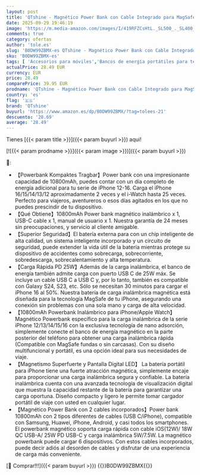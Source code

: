 ```yaml
---
layout: post
title: 'QTshine - Magnético Power Bank con Cable Integrado para MagSafe  10800mAh Bateria Externa Carga Rapida QC4.0+PD 25W USB C Inalámbrica Bateria Portatil con Pantalla LED para Apple Watch/iPhone 16/15/14/13/12'
date: 2025-09-29 19:46:19
image: 'https://m.media-amazon.com/images/I/419RFZCsHtL._SL500_._SL400_.jpg'
comments: true
category: ofertas
author: 'tole.es'
slug: 'B0DW99ZBMX-es QTshine - Magnético Power Bank con Cable Integrado para...'
sku: 'B0DW99ZBMX-es'
tags: [ 'Accesorios para móviles','Bancos de energía portátiles para teléfonos móviles','Cargadores para móviles','Comunicación móvil y accesorios','Electrónica','apple','magsafe','qtshine','🇪🇸', ]
actualPrice: 28.49 EUR
currency: EUR
price: 28.49
comparePrice: 39.95 EUR
prodname: 'QTshine - Magnético Power Bank con Cable Integrado para MagSafe  10800mAh Bateria Externa Carga Rapida QC4.0+PD 25W USB C Inalámbrica Bateria Portatil con Pantalla LED para Apple Watch/iPhone 16/15/14/13/12'
country: 'es'
flag: '🇪🇸'
brand: 'QTshine'
buyurl: 'https://www.amazon.es/dp/B0DW99ZBMX/?tag=tolees-21'
descuento: '28.69'
average: '28.49'
---
```


Tienes [{{< param title >}}]({{< param buyurl >}}) aqui!

[![{{< param prodname >}}]({{< param image >}})]({{< param buyurl >}})

🔎:

- 【Powerbank Kompaktes Tragbar】Power bank con una impresionante capacidad de 10800mAh, puedes contar con un día completo de energía adicional para tu serie de iPhone 12-16. Carga el iPhone 16/15/14/13/12 aproximadamente 2 veces y el i-Watch hasta 25 veces. Perfecto para viajeros, aventureros o esos días agitados en los que no puedes prescindir de tu dispositivo.
- 【Qué Obtiene】10800mAh Power bank magnético inalámbrico x 1, USB-C cable x 1, manual de usuario x 1. Nuestra garantía de 24 meses sin preocupaciones, y servicio al cliente amigable.
- 【Superior Seguridad】El batería externa para con un chip inteligente de alta calidad, un sistema inteligente incorporado y un circuito de seguridad, puede extender la vida útil de la batería mientras protege su dispositivo de accidentes como sobrecarga, sobrecorriente, sobredescarga, sobrecalentamiento y alta temperatura.
- 【Carga Rápida PD 25W】Además de la carga inalámbrica, el banco de energía también admite carga con puerto USB C de 25W máx. Se incluye un cable USB C a USB C y, por lo tanto, también es compatible con Galaxy S24, S23, etc. Sólo se necesitan 30 minutos para cargar el iPhone 16 al 50%. Nuestra batería de carga inalámbrica magnética está diseñada para la tecnología MagSafe de tu iPhone, asegurando una conexión sin problemas con una sola mano y carga de alta velocidad.
- 【10800mAh Powerbank Inalámbrico para iPhone/Apple Watch】Magnético Powerbank específico para la carga inalámbrica de la serie iPhone 12/13/14/15/16 con la exclusiva tecnología de nano adsorción, simplemente conecte el banco de energía magnético en la parte posterior del teléfono para obtener una carga inalámbrica rápida (Compatible con MagSafe fundas o sin carcasas). Con su diseño multifuncional y portátil, es una opción ideal para sus necesidades de viaje.
- 【Magnetismo Superfuerte y Pantalla Digital LED】 La batería portátil para iPhone tiene una fuerte atracción magnética, simplemente encaje para proporcionar una carga inalámbrica segura y confiable. La batería inalámbrica cuenta con una avanzada tecnología de visualización digital que muestra la capacidad restante de la batería para garantizar una carga oportuna. Diseño compacto y ligero le permite tomar cargador portátil de viaje con usted en cualquier lugar.
- 【Magnético Power Bank con 2 cables incorporados】Power bank 10800mAh con 2 tipos diferentes de cables (USB C/iPhone), compatible con Samsung, Huawei, iPhone, Android, y casi todos los smartphones. El powerbank magnético soporta carga rápida con cable iOS(12W)/ 18W QC USB-A/ 25W PD USB-C y carga inalámbrica 5W/7.5W. La magnético powerbank puede cargar 6 dispositivos. Con estos cables incorporados, puede decir adiós al desorden de cables y disfrutar de una experiencia de carga más conveniente.

[🛒 Comprar!!!]({{< param buyurl >}})
{{<world>}}B0DW99ZBMX{{</world>}}
